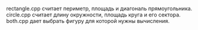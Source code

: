 rectangle.cpp считает периметр, площадь и диагональ прямоугольника.
circle.cpp считает длину окружности, площадь круга и его сектора.
both.cpp дает выбрать фигуру для которой нужны вычисления.
